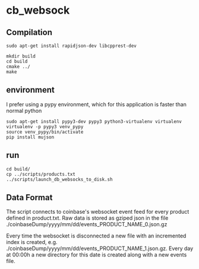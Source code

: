 # cb_websock

## Compilation

```console
sudo apt-get install rapidjson-dev libcpprest-dev

mkdir build
cd build
cmake ../
make
```
## environment

I prefer using a pypy environment, which for this application is faster than normal python

```console
sudo apt-get install pypy3-dev pypy3 python3-virtualenv virtualenv
virtualenv -p pypy3 venv_pypy
source venv_pypy/bin/activate
pip install mujson
```
## run

```console
cd build/
cp ../scripts/products.txt
../scripts/launch_db_websocks_to_disk.sh
```
## Data Format

The script connects to coinbase's websocket event feed for every product defined in product.txt. Raw data is stored as gziped json in the file ./coinbaseDump/yyyy/mm/dd/events_PRODUCT_NAME_0.json.gz

Every time the websocket is disconnected a new file with an incremented index is created, e.g. ./coinbaseDump/yyyy/mm/dd/events_PRODUCT_NAME_1.json.gz. Every day at 00:00h a new directory for this date is created along with a new events file.
